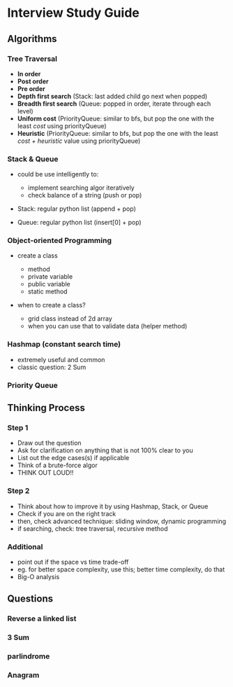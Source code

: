 # Interview Study Guide

## Algorithms

### Tree Traversal
- **In order**
- **Post order**
- **Pre order**
- **Depth first search** (Stack: last added child go next when popped)
- **Breadth first search** (Queue: popped in order, iterate through each level)
- **Uniform cost** (PriorityQueue: similar to bfs, but pop the one with the least _cost_ using priorityQueue)
- **Heuristic**  (PriorityQueue: similar to bfs, but pop the one with the least _cost + heuristic_ value using priorityQueue)

### Stack & Queue
- could be use intelligently to:
	- implement searching algor iteratively
	- check balance of a string (push or pop)

- Stack: regular python list (append + pop)
- Queue: regular python list (insert[0] + pop)

### Object-oriented Programming
- create a class
	- method
	- private variable
	- public variable
	- static method

- when to create a class?
	- grid class instead of 2d array
	- when you can use that to validate data (helper method)

### Hashmap (constant search time)
- extremely useful and common 
- classic question: 2 Sum

### Priority Queue 


## Thinking Process
### Step 1
- Draw out the question
- Ask for clarification on anything that is not 100% clear to you
- List out the edge cases(s) if applicable
- Think of a brute-force algor
- THINK OUT LOUD!!

### Step 2
- Think about how to improve it by using Hashmap, Stack, or Queue
- Check if you are on the right track
- then, check advanced technique: sliding window, dynamic programming
- if searching, check: tree traversal, recursive method

### Additional
- point out if the space vs time trade-off
- eg. for better space complexity, use this; better time complexity, do that
- Big-O analysis

## Questions
### Reverse a linked list
### 3 Sum
### parlindrome
### Anagram
